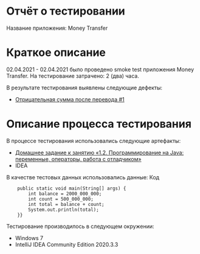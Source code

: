 # Отчёт о тестировании 
Название приложения: Money Transfer

# Краткое описание
02.04.2021 - 02.04.2021 было проведено smoke test приложения Money Transfer.
На тестирование затрачено: 2 (два) часа.

В результате тестирования выявлены следующие дефекты:
* [Отрицательная сумма после перевода #1](https://github.com/Maksim-Pat/2DZ-IDEA/issues/1)


# Описание процесса тестирования

В процессе тестирования использовались следующие артефакты:
* [Домашнее задание к занятию «1.2. Программирование на Java: переменные, операторы, работа с отладчиком»](https://github.com/netology-code/javaqa-homeworks/tree/master/programming)
* IDEA

В качестве тестовых данных использовались данные:
Код
```public class Main {
    public static void main(String[] args) {
        int balance = 2000_000_000;
        int count = 500_000_000;
        int total = balance + count;
        System.out.println(total);
    }}
```

Тестирование производилось в следующем окружении:

* Windows 7
* IntelliJ IDEA Community Edition 2020.3.3
